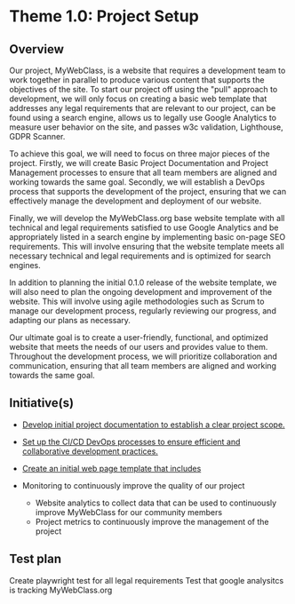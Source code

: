 # Theme 1.0: Project Setup
## Overview
Our project, MyWebClass, is a website that requires a development team to work together in parallel to produce various content that supports the objectives of the site. To start our project off using the "pull" approach to development, we will only focus on creating a basic web template that addresses any legal requirements that are relevant to our project, can be found using a search engine, allows us to legally use Google Analytics to measure user behavior on the site, and passes w3c validation, Lighthouse, GDPR Scanner.

To achieve this goal, we will need to focus on three major pieces of the project. Firstly, we will create Basic Project Documentation and Project Management processes to ensure that all team members are aligned and working towards the same goal. Secondly, we will establish a DevOps process that supports the development of the project, ensuring that we can effectively manage the development and deployment of our website.

Finally, we will develop the MyWebClass.org base website template with all technical and legal requirements satisfied to use Google Analytics and be appropriately listed in a search engine by implementing basic on-page SEO requirements. This will involve ensuring that the website template meets all necessary technical and legal requirements and is optimized for search engines.

In addition to planning the initial 0.1.0 release of the website template, we will also need to plan the ongoing development and improvement of the website. This will involve using agile methodologies such as Scrum to manage our development process, regularly reviewing our progress, and adapting our plans as necessary.

Our ultimate goal is to create a user-friendly, functional, and optimized website that meets the needs of our users and provides value to them. Throughout the development process, we will prioritize collaboration and communication, ensuring that all team members are aligned and working towards the same goal.
## Initiative(s)

* [Develop initial project documentation to establish a clear project scope.](/documentation/theme_1/initiatives/initiative_devops.md)
* [Set up the CI/CD DevOps processes to ensure efficient and collaborative development practices.](initiatives/initiative_devops.md)
* [Create an initial web page template that includes](initiatives/initiative_webpage_template.md)

* Monitoring to continuously improve the quality of our project
  * Website analytics to collect data that can be used to continuously improve MyWebClass for our community members
  * Project metrics to continuously improve the management of the project

## Test plan
Create playwright test for all legal requirements
Test that google analysitcs is tracking MyWebClass.org

